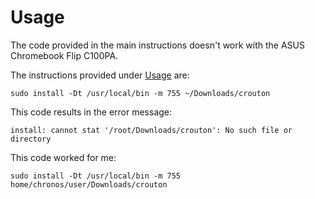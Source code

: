 # Usage
The code provided in the main instructions doesn't work with the ASUS Chromebook Flip C100PA.

The instructions provided under [Usage](https://github.com/dnschneid/crouton#usage) are:

`sudo install -Dt /usr/local/bin -m 755 ~/Downloads/crouton`

This code results in the error message:

`install: cannot stat '/root/Downloads/crouton': No such file or directory`

This code worked for me:

`sudo install -Dt /usr/local/bin -m 755 home/chronos/user/Downloads/crouton`